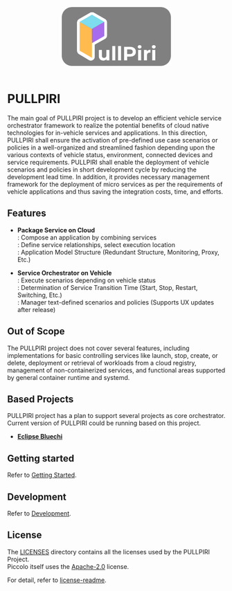 <!--
SPDX-FileCopyrightText: Copyright 2024 LG Electronics Inc.

SPDX-License-Identifier: Apache-2.0
-->

<div align="center">
    <img alt="Shows Pullpiri logo" src="doc/images/Pullpiri.svg"
        width="50%"
        height="50%"
    />
</div>
<br>

# PULLPIRI

The main goal of PULLPIRI project is to develop an efficient vehicle service
orchestrator framework to realize the potential benefits of cloud native
technologies for in-vehicle services and applications. In this direction,
PULLPIRI shall ensure the activation of pre-defined use case scenarios or
policies in a well-organized and streamlined fashion depending upon the various
contexts of vehicle status, environment, connected devices and service
requirements. PULLPIRI shall enable the deployment of vehicle scenarios and
policies in short development cycle by reducing the development lead time. In
addition, it provides necessary management framework for the deployment of
micro services as per the requirements of vehicle applications and thus saving
the integration costs, time, and efforts.

## Features

- **Package Service on Cloud**  
: Compose an application by combining services  
: Define service relationships, select execution location  
: Application Model Structure (Redundant Structure, Monitoring, Proxy, Etc.)

- **Service Orchestrator on Vehicle**  
: Execute scenarios depending on vehicle status  
: Determination of Service Transition Time (Start, Stop, Restart, Switching, Etc.)  
: Manager text-defined scenarios and policies (Supports UX updates after release)

## Out of Scope

The PULLPIRI project does not cover several features, including implementations
for basic controlling services like launch, stop, create, or delete, deployment
or retrieval of workloads from a cloud registry, management of
non-containerized services, and functional areas supported by general container
runtime and systemd.

## Based Projects

PULLPIRI project has a plan to support several projects as core orchestrator.
Current version of PULLPIRI could be running based on this project.

- **[Eclipse Bluechi](https://github.com/eclipse-bluechi/bluechi/tree/main)**

## Getting started

Refer to [Getting Started](/doc/docs/getting-started.md).

## Development

Refer to [Development](/doc/docs/developments.md).

## License

The [LICENSES](/LICENSES) directory contains all the licenses used by the
PULLPIRI Project.  
Piccolo itself uses the [Apache-2.0](/LICENSES/Apache-2.0.txt) license.

For detail, refer to [license-readme](/LICENSES/README.md).

<!-- markdownlint-disable-file MD033 no-inline-html -->
<!-- markdownlint-disable-file MD041 first-line-heading -->
